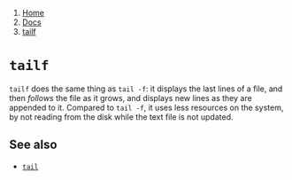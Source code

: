 <!-- -
Title: tailf
Description: Notes on the 'tailf' command
First Published: 2014-01-02
- -->

<ol class="breadcrumb" itemprop="breadcrumb">
	<li><a href="/">Home</a></li>
	<li><a href="/docs/">Docs</a></li>
	<li><a href="/docs/tailf.html">tailf</a></li>
</ol>

`tailf`
=======

`tailf` does the same thing as `tail -f`: it displays the last lines of 
a file, and then *follows* the file as it grows, and displays new lines 
as they are appended to it. Compared to `tail -f`, it uses less 
resources on the system, by not reading from the disk while the text 
file is not updated.

See also
--------

*   [`tail`](/docs/tail.html)
